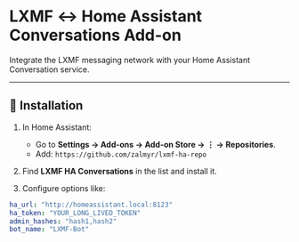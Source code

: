 # LXMF ↔ Home Assistant Conversations Add-on

Integrate the LXMF messaging network with your Home Assistant Conversation service.

---

## 🧩 Installation

1. In Home Assistant:
   - Go to **Settings → Add-ons → Add-on Store → ⋮ → Repositories**.
   - Add: `https://github.com/zalmyr/lxmf-ha-repo`

2. Find **LXMF HA Conversations** in the list and install it.

3. Configure options like:

```yaml
ha_url: "http://homeassistant.local:8123"
ha_token: "YOUR_LONG_LIVED_TOKEN"
admin_hashes: "hash1,hash2"
bot_name: "LXMF-Bot"
